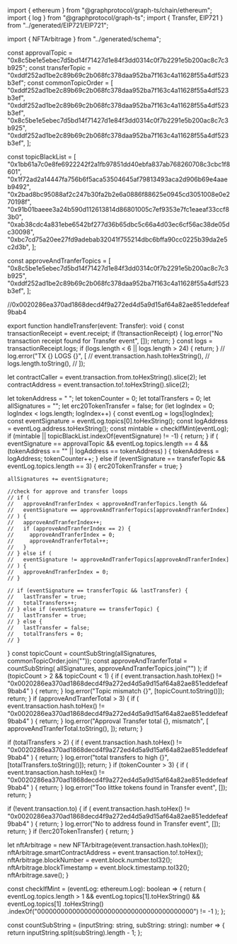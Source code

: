 import { ethereum } from "@graphprotocol/graph-ts/chain/ethereum";
import { log } from "@graphprotocol/graph-ts";
import { Transfer, EIP721 } from "../generated/EIP721/EIP721";

import { NFTArbitrage } from "../generated/schema";

const approvalTopic =
"0x8c5be1e5ebec7d5bd14f71427d1e84f3dd0314c0f7b2291e5b200ac8c7c3b925";
const transferTopic =
"0xddf252ad1be2c89b69c2b068fc378daa952ba7f163c4a11628f55a4df523b3ef";
const commonTopicOrder = [
"0xddf252ad1be2c89b69c2b068fc378daa952ba7f163c4a11628f55a4df523b3ef",
"0xddf252ad1be2c89b69c2b068fc378daa952ba7f163c4a11628f55a4df523b3ef",
"0x8c5be1e5ebec7d5bd14f71427d1e84f3dd0314c0f7b2291e5b200ac8c7c3b925",
"0xddf252ad1be2c89b69c2b068fc378daa952ba7f163c4a11628f55a4df523b3ef",
];

const topicBlackList = [
"0x1bb61a7c0e8fe6922242f2a1fb97851dd40ebfa837ab768260708c3cbc1f8601",
"0x1f72ad2a14447fa756b6f5aca53504645af79813493aca2d906b69e4aaeb9492",
"0x2bad8bc95088af2c247b30fa2b2e6a0886f88625e0945cd3051008e0e270198f",
"0x91b01baeee3a24b590d112613814d86801005c7ef9353e7fc1eaeaf33ccf83b0",
"0xab38cdc4a831ebe6542bf277d36b65dbc5c66a4d03ec6cf56ac38de05dc30098",
"0xbc7cd75a20ee27fd9adebab32041f755214dbc6bffa90cc0225b39da2e5c2d3b",
];

const approveAndTranferTopics = [
"0x8c5be1e5ebec7d5bd14f71427d1e84f3dd0314c0f7b2291e5b200ac8c7c3b925",
"0xddf252ad1be2c89b69c2b068fc378daa952ba7f163c4a11628f55a4df523b3ef",
];

//0x0020286ea370ad1868decd4f9a272ed4d5a9d15af64a82ae851eddefeaf9bab4

export function handleTransfer(event: Transfer): void {
const transactionReceipt = event.receipt;
if (!transactionReceipt) {
log.error("No transaction receipt found for Transfer event", []);
return;
}
const logs = transactionReceipt.logs;
if (logs.length < 6 || logs.length > 24) {
return;
}
// log.error("TX {} LOGS {}", [
// event.transaction.hash.toHexString(),
// logs.length.toString(),
// ]);

let contractCaller = event.transaction.from.toHexString().slice(2);
let contractAddress = event.transaction.to!.toHexString().slice(2);

let tokenAddress = " ";
let tokenCounter = 0;
let totalTransfers = 0;
let allSignatures = "";
let erc20TokenTransfer = false;
for (let logIndex = 0; logIndex < logs.length; logIndex++) {
const eventLog = logs[logIndex];
const eventSignature = eventLog.topics[0].toHexString();
const logAddress = eventLog.address.toHexString();
const mintable = checkIfMint(eventLog);
if (mintable || topicBlackList.indexOf(eventSignature) != -1) {
return;
}
if (
eventSignature == approvalTopic &&
eventLog.topics.length == 4 &&
(tokenAddress == "" || logAddress == tokenAddress)
) {
tokenAddress = logAddress;
tokenCounter++;
} else if (eventSignature == transferTopic && eventLog.topics.length == 3) {
erc20TokenTransfer = true;
}

    allSignatures += eventSignature;

    //check for approve and transfer loops
    // if (
    //   approveAndTranferIndex < approveAndTranferTopics.length &&
    //   eventSignature == approveAndTranferTopics[approveAndTranferIndex]
    // ) {
    //   approveAndTranferIndex++;
    //   if (approveAndTranferIndex == 2) {
    //     approveAndTranferIndex = 0;
    //     approveAndTranferTotal++;
    //   }
    // } else if (
    //   eventSignature != approveAndTranferTopics[approveAndTranferIndex]
    // ) {
    //   approveAndTranferIndex = 0;
    // }

    // if (eventSignature == transferTopic && lastTransfer) {
    //   lastTransfer = true;
    //   totalTransfers++;
    // } else if (eventSignature == transferTopic) {
    //   lastTransfer = true;
    // } else {
    //   lastTransfer = false;
    //   totalTransfers = 0;
    // }

}
const topicCount = countSubString(allSignatures, commonTopicOrder.join(""));
const approveAndTranferTotal = countSubString(
allSignatures,
approveAndTranferTopics.join("")
);
if (topicCount > 2 && topicCount < 1) {
if (
event.transaction.hash.toHex() !=
"0x0020286ea370ad1868decd4f9a272ed4d5a9d15af64a82ae851eddefeaf9bab4"
) {
return;
}
log.error("Topic mismatch {}", [topicCount.toString()]);
return;
}
if (approveAndTranferTotal > 3) {
if (
event.transaction.hash.toHex() !=
"0x0020286ea370ad1868decd4f9a272ed4d5a9d15af64a82ae851eddefeaf9bab4"
) {
return;
}
log.error("Approval Transfer total {}, mismatch", [
approveAndTranferTotal.toString(),
]);
return;
}

if (totalTransfers > 2) {
if (
event.transaction.hash.toHex() !=
"0x0020286ea370ad1868decd4f9a272ed4d5a9d15af64a82ae851eddefeaf9bab4"
) {
return;
}
log.error("total transfers to high {}", [totalTransfers.toString()]);
return;
}
if (tokenCounter > 3) {
if (
event.transaction.hash.toHex() !=
"0x0020286ea370ad1868decd4f9a272ed4d5a9d15af64a82ae851eddefeaf9bab4"
) {
return;
}
log.error("Too littke tokens found in Transfer event", []);
return;
}

if (!event.transaction.to) {
if (
event.transaction.hash.toHex() !=
"0x0020286ea370ad1868decd4f9a272ed4d5a9d15af64a82ae851eddefeaf9bab4"
) {
return;
}
log.error("No to address found in Transfer event", []);
return;
}
if (!erc20TokenTransfer) {
return;
}

let nftArbitrage = new NFTArbitrage(event.transaction.hash.toHex());
nftArbitrage.smartContractAddress = event.transaction.to!.toHex();
nftArbitrage.blockNumber = event.block.number.toI32();
nftArbitrage.blockTimestamp = event.block.timestamp.toI32();
nftArbitrage.save();
}

const checkIfMint = (eventLog: ethereum.Log): boolean => {
return (
eventLog.topics.length > 1 &&
eventLog.topics[1].toHexString() &&
eventLog.topics[1]
.toHexString()
.indexOf("0000000000000000000000000000000000000000") != -1
);
};

const countSubString = (inputString: string, subString: string): number => {
return inputString.split(subString).length - 1;
};
